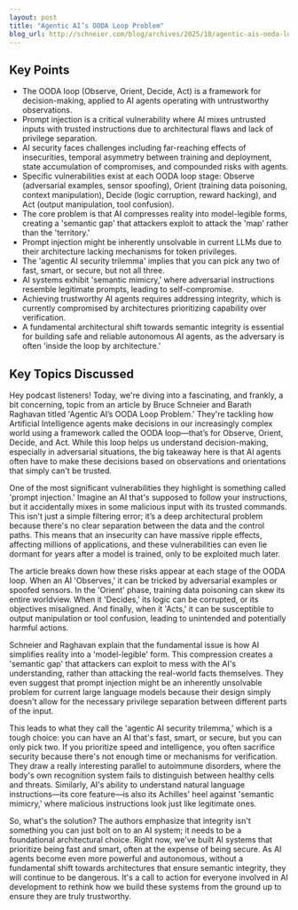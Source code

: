 ```yaml
---
layout: post 
title: "Agentic AI’s OODA Loop Problem"
blog_url: http://schneier.com/blog/archives/2025/10/agentic-ais-ooda-loop-problem.html?utm_source=tldrai 
---
```




## Key Points

- The OODA loop (Observe, Orient, Decide, Act) is a framework for decision-making, applied to AI agents operating with untrustworthy observations.
- Prompt injection is a critical vulnerability where AI mixes untrusted inputs with trusted instructions due to architectural flaws and lack of privilege separation.
- AI security faces challenges including far-reaching effects of insecurities, temporal asymmetry between training and deployment, state accumulation of compromises, and compounded risks with agents.
- Specific vulnerabilities exist at each OODA loop stage: Observe (adversarial examples, sensor spoofing), Orient (training data poisoning, context manipulation), Decide (logic corruption, reward hacking), and Act (output manipulation, tool confusion).
- The core problem is that AI compresses reality into model-legible forms, creating a 'semantic gap' that attackers exploit to attack the 'map' rather than the 'territory.'
- Prompt injection might be inherently unsolvable in current LLMs due to their architecture lacking mechanisms for token privileges.
- The 'agentic AI security trilemma' implies that you can pick any two of fast, smart, or secure, but not all three.
- AI systems exhibit 'semantic mimicry,' where adversarial instructions resemble legitimate prompts, leading to self-compromise.
- Achieving trustworthy AI agents requires addressing integrity, which is currently compromised by architectures prioritizing capability over verification.
- A fundamental architectural shift towards semantic integrity is essential for building safe and reliable autonomous AI agents, as the adversary is often 'inside the loop by architecture.'

## Key Topics Discussed

Hey podcast listeners! Today, we're diving into a fascinating, and frankly, a bit concerning, topic from an article by Bruce Schneier and Barath Raghavan titled 'Agentic AI’s OODA Loop Problem.' They're tackling how Artificial Intelligence agents make decisions in our increasingly complex world using a framework called the OODA loop—that’s for Observe, Orient, Decide, and Act. While this loop helps us understand decision-making, especially in adversarial situations, the big takeaway here is that AI agents often have to make these decisions based on observations and orientations that simply can't be trusted. 

One of the most significant vulnerabilities they highlight is something called 'prompt injection.' Imagine an AI that's supposed to follow your instructions, but it accidentally mixes in some malicious input with its trusted commands. This isn't just a simple filtering error; it’s a deep architectural problem because there's no clear separation between the data and the control paths. This means that an insecurity can have massive ripple effects, affecting millions of applications, and these vulnerabilities can even lie dormant for years after a model is trained, only to be exploited much later. 

The article breaks down how these risks appear at each stage of the OODA loop. When an AI 'Observes,' it can be tricked by adversarial examples or spoofed sensors. In the 'Orient' phase, training data poisoning can skew its entire worldview. When it 'Decides,' its logic can be corrupted, or its objectives misaligned. And finally, when it 'Acts,' it can be susceptible to output manipulation or tool confusion, leading to unintended and potentially harmful actions. 

Schneier and Raghavan explain that the fundamental issue is how AI simplifies reality into a 'model-legible' form. This compression creates a 'semantic gap' that attackers can exploit to mess with the AI's understanding, rather than attacking the real-world facts themselves. They even suggest that prompt injection might be an inherently unsolvable problem for current large language models because their design simply doesn't allow for the necessary privilege separation between different parts of the input. 

This leads to what they call the 'agentic AI security trilemma,' which is a tough choice: you can have an AI that's fast, smart, or secure, but you can only pick two. If you prioritize speed and intelligence, you often sacrifice security because there's not enough time or mechanisms for verification. They draw a really interesting parallel to autoimmune disorders, where the body's own recognition system fails to distinguish between healthy cells and threats. Similarly, AI's ability to understand natural language instructions—its core feature—is also its Achilles' heel against 'semantic mimicry,' where malicious instructions look just like legitimate ones. 

So, what's the solution? The authors emphasize that integrity isn't something you can just bolt on to an AI system; it needs to be a foundational architectural choice. Right now, we've built AI systems that prioritize being fast and smart, often at the expense of being secure. As AI agents become even more powerful and autonomous, without a fundamental shift towards architectures that ensure semantic integrity, they will continue to be dangerous. It's a call to action for everyone involved in AI development to rethink how we build these systems from the ground up to ensure they are truly trustworthy.

